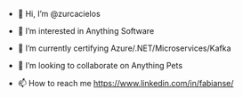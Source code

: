 - 👋 Hi, I’m @zurcacielos

- 👀 I’m interested in Anything Software

- 🌱 I’m currently certifying Azure/.NET/Microservices/Kafka

- 💞️ I’m looking to collaborate on Anything Pets

- 📫 How to reach me https://www.linkedin.com/in/fabianse/

